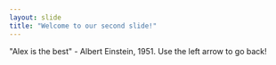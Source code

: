 ```yaml
---
layout: slide
title: "Welcome to our second slide!"
---
```

"Alex is the best" - Albert Einstein, 1951.
Use the left arrow to go back!
